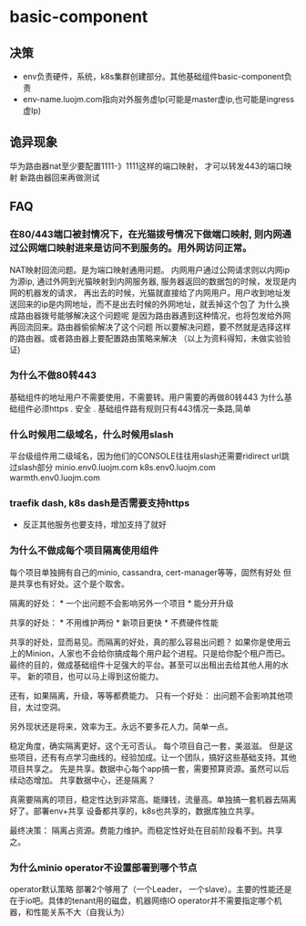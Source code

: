 # basic-component

## 决策

* env负责硬件，系统，k8s集群创建部分。其他基础组件basic-component负责
* env-name.luojm.com指向对外服务虚Ip(可能是master虚ip,也可能是ingress虚Ip)

## 诡异现象

 华为路由器nat至少要配置1111-》1111这样的端口映射，
 才可以转发443的端口映射
 新路由器回来再做测试


## FAQ

### 在80/443端口被封情况下，在光猫拨号情况下做端口映射, 则内网通过公网端口映射进来是访问不到服务的。用外网访问正常。

NAT映射回流问题。是为端口映射通用问题。
内网用户通过公网请求则以内网ip为源ip, 通过外网到光猫映射到内网服务器, 服务器返回的数据包的时候，发现是内网的机器发的请求，
再出去的时候，光猫就直接给了内网用户。用户收到地址发送回来的ip是内网地址，而不是出去时候的外网地址，就丢掉这个包了
为什么换成路由器拨号能够解决这个问题呢
是因为路由器遇到这种情况，也将包发给外网再回流回来。路由器偷偷解决了这个问题
所以要解决问题，要不然就是选择这样的路由器。或者路由器上要配置路由策略来解决
（以上为资料得知，未做实验验证)

### 为什么不做80转443

基础组件的地址用户不需要使用，不需要转。用户需要的再做80转443
为什么基础组件必须https
. 安全
. 基础组件路有规则只有443情况一条路,简单

### 什么时候用二级域名，什么时候用slash

平台级组件用二级域名，因为他们的CONSOLE往往用slash还需要ridirect url跳过slash部分
minio.env0.luojm.com
k8s.env0.luojm.com
warmth.env0.luojm.com

### traefik dash, k8s dash是否需要支持https

* 反正其他服务也要支持，增加支持了就好

### 为什么不做成每个项目隔离使用组件

每个项目单独拥有自己的minio, cassandra, cert-manager等等，固然有好处
但是共享也有好处。这个是个取舍。

隔离的好处： 
	* 一个出问题不会影响另外一个项目
	* 能分开升级
  
共享的好处： 
	* 不用维护两份
	* 新项目更快
	* 不费硬件性能

共享的好处，显而易见。而隔离的好处，真的那么容易出问题？
如果你是使用云上的Minion，人家也不会给你搞成每个用户起个进程。只是给你配个租户而已。
最终的目的，做成基础组件十足强大的平台。甚至可以出租出去给其他人用的水平。
新的项目，也可以马上得到这份能力。

还有，如果隔离，升级，等等都费能力。
只有一个好处： 出问题不会影响其他项目，太过空洞。

另外现状还是将来，效率为王。永远不要多花人力。简单一点。

稳定角度，确实隔离更好。这个无可否认。
每个项目自己一套，美滋滋。
但是这些项目，还有有点学习曲线的。经验加成。让一个团队，搞好这些基础支持。其他项目共享之。
先是共享。数据中心每个app搞一套，需要预算资源。虽然可以后续动态增加。
共享数据中心，还是隔离？

真需要隔离的项目，稳定性达到非常高。能赚钱，流量高。单独搞一套机器去隔离好了。部署env+共享
设备都共享的，k8s也共享的，数据库独立共享。

最终决策： 隔离占资源。费能力维护。而稳定性好处在目前阶段看不到。共享之。

### 为什么minio operator不设置部署到哪个节点

operator默认策略 部署2个够用了（一个Leader， 一个slave）。主要的性能还是在于io吧。具体的tenant用的磁盘，机器网络IO
operator并不需要指定哪个机器，和性能关系不大（自我认为）